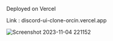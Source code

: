 Deployed on Vercel

Link : discord-ui-clone-orcin.vercel.app

![Screenshot 2023-11-04 221152](https://github.com/user-attachments/assets/92aeb22c-b64d-4044-9e5c-b2cd6e39830d)
